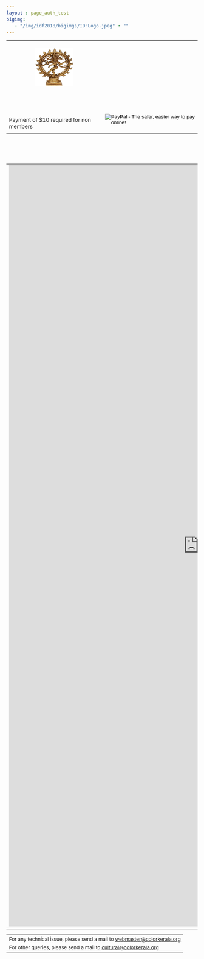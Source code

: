 ```yaml
---
layout : page_auth_test
bigimg:
   - "/img/idf2018/bigimgs/IDFLogo.jpeg" : ""
---
```

<table align="center" style="border:0"> <tr style="border:0"><td align="center" style="border:0"><br/>
  <center><img src="/img/idf2018/nataraja.jpg" width="100" height="100" align="center"></center></td></tr>

 <tr style="border:0;background:transparent">
  <td style="border:0;background:transparent"><br/><br/><br/><br/><label>Payment of $10 required for non members </label> </td> <td style="border:0;background:transparent"> <br/><br/><br/><br/>
   <form action="https://www.paypal.com/cgi-bin/webscr" method="post" target="_top">
<input type="hidden" name="cmd" value="_s-xclick">
<input type="hidden" name="hosted_button_id" value="4RTLS9TJ2SJVY">
<input type="image" src="https://www.paypalobjects.com/en_US/i/btn/btn_paynowCC_LG.gif" border="0" name="submit" alt="PayPal - The safer, easier way to pay online!">
<img alt="" border="0" src="https://www.paypalobjects.com/en_US/i/scr/pixel.gif" width="1" height="1">
</form>
   </td>
  </tr></table><br/><br/><br/>
  <table align="center" style="border:0">
 <tr style="border:0;background:transparent"> <td style="border:0;background:transparent">
 <iframe src="https://docs.google.com/forms/d/e/1FAIpQLSdzQe8yunOGKrqIDinYWZ4yLgK-DUQZHloyM5slXDpGEqa7VA/viewform?usp=sf_link" width="999" height="2000" frameborder="0" marginheight="0" marginwidth="0">Loading...</iframe>
 </td></tr>
  </table>
  <table>
  <tr style="border:0;background:transparent">
   <td style="border:0"> <font size="2"> For any technical issue, please send a mail to <u> webmaster@colorkerala.org </u></font></td></tr>
  <tr style="border:0;background:transparent">
    <td style="border:0">  <font size="2">For other queries, please send a mail to <u> cultural@colorkerala.org </u></font></td></tr>
  </table>

